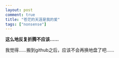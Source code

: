 ```yaml
---
layout: post
comment: true
title: "苍茫的天涯是我的爱"
tags: ["nonsense"]
---
```

**这么地反复折腾不应该……**

我觉得……搬到github之后，应该不会再换地盘了吧……
